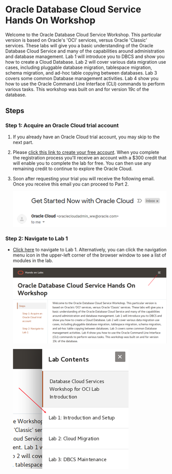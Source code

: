 # Oracle Database Cloud Service Hands On Workshop

Welcome to the Oracle Database Cloud Service Workshop. This particular version is based on Oracle's 'OCI' services, versus Oracle 'Classic' services. These labs will give you a basic understanding of the Oracle Database Cloud Service and many of the capabilities around administration and database management. Lab 1 will introduce you to DBCS and show you how to create a Cloud Database. Lab 2 will cover various data migration use cases, including pluggable database migration, tablespace migration, schema migration, and ad-hoc table copying between databases. Lab 3 covers some common Database management activities. Lab 4 show you how to use the Oracle Command Line Interface (CLI) commands to perform various tasks.  This workshop was built on and for version 19c of the database.

## Steps

### **Step 1**: Acquire an Oracle Cloud trial account

1. If you already have an Oracle Cloud trial account, you may skip to the next part.

2. Please <a href="https://myservices.us.oraclecloud.com/mycloud/signup?language=en&sourceType=:ow:lp:cpo::RC_NAMK190523P00161:APEX_ATP_HOL&intcmp=:ow:lp:cpo::RC_NAMK190523P00161:APEX_ATP_HOL" target="_trial_">click this link to create your free account</a>. When you complete the registration process you'll receive an account with a $300 credit that will enable you to complete the lab for free. You can then use any remaining credit to continue to explore the Oracle Cloud.

3. Soon after requesting your trial you will receive the following email. Once you receive this email you can proceed to Part 2.

   ![](images/0/get-started-email.png " ")

### **Step 2**: Navigate to Lab 1

- [Click here](1.md) to navigate to Lab 1. Alternatively, you can click the navigation menu icon in the upper-left corner of the browser window to see a list of modules in the lab.

	 ![](images/0/lab-intro.png " ")

	 ![](images/0/lab-intro2.png " ")
